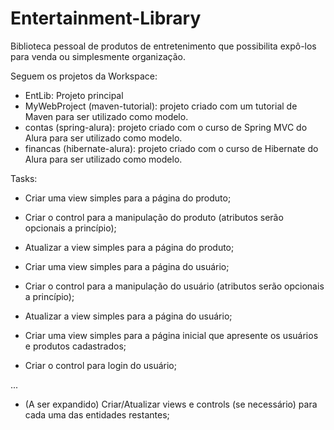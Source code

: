 # Entertainment-Library
Biblioteca pessoal de produtos de entretenimento que possibilita expô-los para venda ou simplesmente organização.

Seguem os projetos da Workspace:

  - EntLib: Projeto principal
  - MyWebProject (maven-tutorial): projeto criado com um tutorial de Maven para ser utilizado como modelo.
  - contas (spring-alura): projeto criado com o curso de Spring MVC do Alura para ser utilizado como modelo.
  - financas (hibernate-alura): projeto criado com o curso de Hibernate do Alura para ser utilizado como modelo.
  
Tasks:

  - Criar uma view simples para a página do produto;
  - Criar o control para a manipulação do produto (atributos serão opcionais a princípio);
  - Atualizar a view simples para a página do produto;
  
  - Criar uma view simples para a página do usuário;
  - Criar o control para a manipulação do usuário (atributos serão opcionais a princípio);
  - Atualizar a view simples para a página do usuário;
  
  - Criar uma view simples para a página inicial que apresente os usuários e produtos cadastrados;
  - Criar o control para login do usuário;
  
  ...
  
  - (A ser expandido) Criar/Atualizar views e controls (se necessário) para cada uma das entidades restantes;
